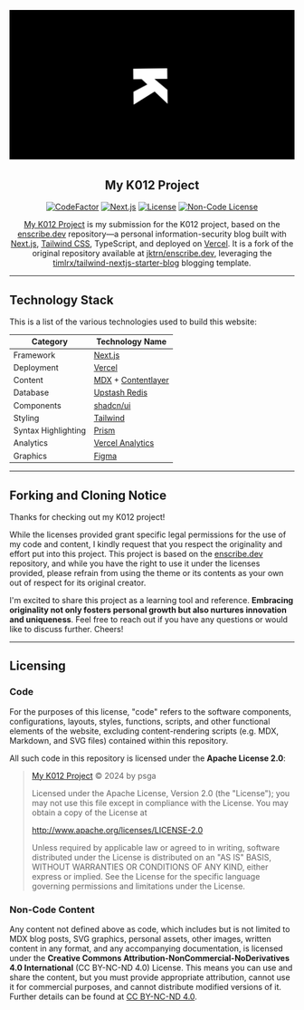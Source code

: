 ![tailwind-nextjs-banner](/public/static/images/twitter-card.png)

<div align="center">

## My K012 Project

[![CodeFactor]](https://www.codefactor.io/repository/github/psga/k012)
[![Next.js]](https://nextjs.org/)
[![License]](LICENSE)
[![Non-Code License]](https://creativecommons.org/licenses/by-nc-nd/4.0/)

[My K012 Project](https://github.com/psga) is my submission for the K012 project, based on the [enscribe.dev](https://enscribe.dev) repository—a personal information-security blog built with [Next.js](https://nextjs.org/), [Tailwind CSS](https://tailwindcss.com/), TypeScript, and deployed on [Vercel](https://vercel.com/). It is a fork of the original repository available at [jktrn/enscribe.dev](https://github.com/jktrn/enscribe.dev), leveraging the [timlrx/tailwind-nextjs-starter-blog](https://github.com/timlrx/tailwind-nextjs-starter-blog/) blogging template.

</div>

---

## Technology Stack

This is a list of the various technologies used to build this website:

| Category            | Technology Name                                                           |
| ------------------- | ------------------------------------------------------------------------- |
| Framework           | [Next.js](https://nextjs.org/)                                            |
| Deployment          | [Vercel](https://vercel.com)                                              |
| Content             | [MDX](https://mdxjs.com/) + [Contentlayer](https://www.contentlayer.dev/) |
| Database            | [Upstash Redis](https://upstash.com/)                                     |
| Components          | [shadcn/ui](https://ui.shadcn.com/)                                       |
| Styling             | [Tailwind](https://tailwindcss.com)                                       |
| Syntax Highlighting | [Prism](https://prismjs.com/)                                             |
| Analytics           | [Vercel Analytics](https://vercel.com/docs/analytics)                     |
| Graphics            | [Figma](https://www.figma.com/)                                           |

---

## Forking and Cloning Notice

Thanks for checking out my K012 project!

While the licenses provided grant specific legal permissions for the use of my code and content, I kindly request that you respect the originality and effort put into this project. This project is based on the [enscribe.dev](https://enscribe.dev) repository, and while you have the right to use it under the licenses provided, please refrain from using the theme or its contents as your own out of respect for its original creator.

I'm excited to share this project as a learning tool and reference. **Embracing originality not only fosters personal growth but also nurtures innovation and uniqueness**. Feel free to reach out if you have any questions or would like to discuss further. Cheers!

---

## Licensing

### Code

For the purposes of this license, "code" refers to the software components, configurations, layouts, styles, functions, scripts, and other functional elements of the website, excluding content-rendering scripts (e.g. MDX, Markdown, and SVG files) contained within this repository.

All such code in this repository is licensed under the **Apache License 2.0**:

> [My K012 Project](https://github.com/psga) © 2024 by psga
>
> Licensed under the Apache License, Version 2.0 (the "License");
> you may not use this file except in compliance with the License.
> You may obtain a copy of the License at
>
> http://www.apache.org/licenses/LICENSE-2.0
>
> Unless required by applicable law or agreed to in writing, software
> distributed under the License is distributed on an "AS IS" BASIS,
> WITHOUT WARRANTIES OR CONDITIONS OF ANY KIND, either express or implied.
> See the License for the specific language governing permissions and
> limitations under the License.

### Non-Code Content

Any content not defined above as code, which includes but is not limited to MDX blog posts, SVG graphics, personal assets, other images, written content in any format, and any accompanying documentation, is licensed under the **Creative Commons Attribution-NonCommercial-NoDerivatives 4.0 International** (CC BY-NC-ND 4.0) License. This means you can use and share the content, but you must provide appropriate attribution, cannot use it for commercial purposes, and cannot distribute modified versions of it. Further details can be found at [CC BY-NC-ND 4.0](https://creativecommons.org/licenses/by-nc-nd/4.0/).

[CodeFactor]: https://img.shields.io/codefactor/grade/github/psga/k012?color=2f2a24&logo=codefactor&logoColor=fff&style=for-the-badge
[Next.js]: https://img.shields.io/github/package-json/dependency-version/psga/k012/next?color=463f37&logo=next.js&logoColor=fff&style=for-the-badge
[License]: https://img.shields.io/github/license/psga/k012?color=5d5449&logo=github&logoColor=fff&style=for-the-badge
[Non-Code License]: https://img.shields.io/badge/non--code%20license-CC%20BY--NC--ND%204.0-756a5b?style=for-the-badge&logo=creativecommons&logoColor=fff
